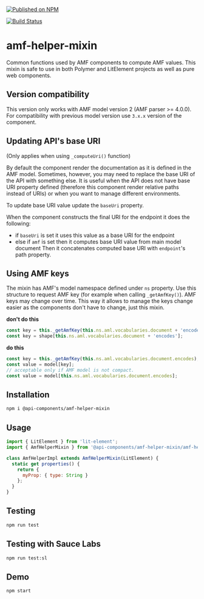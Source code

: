 [![Published on NPM](https://img.shields.io/npm/v/@api-components/amf-helper-mixin.svg)](https://www.npmjs.com/package/@api-components/amf-helper-mixin)

[![Build Status](https://travis-ci.org/advanced-rest-client/amf-helper-mixin.svg?branch=stage)](https://travis-ci.org/advanced-rest-client/amf-helper-mixin)

# amf-helper-mixin

Common functions used by AMF components to compute AMF values.
This mixin is safe to use in both Polymer and LitElement projects as well as pure web components.

## Version compatibility

This version only works with AMF model version 2 (AMF parser >= 4.0.0).
For compatibility with previous model version use `3.x.x` version of the component.

## Updating API's base URI

(Only applies when using `_computeUri()` function)

By default the component render the documentation as it is defined
in the AMF model. Sometimes, however, you may need to replace the base URI
of the API with something else. It is useful when the API does not
have base URI property defined (therefore this component render relative
paths instead of URIs) or when you want to manage different environments.

To update base URI value update the `baseUri` property.

When the component constructs the final URI for the endpoint it does the following:
-   if `baseUri` is set it uses this value as a base URI for the endpoint
-   else if `amf` is set then it computes base URI value from main model document
Then it concatenates computed base URI with `endpoint`'s path property.

## Using AMF keys

The mixin has AMF's model namespace defined under `ns` property. Use this
structure to request AMF key (for example when calling `_getAmfKey()`).
AMF keys may change over time. This way it allows to manage the keys change easier
as the components don't have to change, just this mixin.

**don't do this**
```javascript
const key = this._getAmfKey(this.ns.aml.vocabularies.document + 'encodes');
const key = shape[this.ns.aml.vocabularies.document + 'encodes'];
```

**do this**
```javascript
const key = this._getAmfKey(this.ns.aml.vocabularies.document.encodes);
const value = model[key];
// acceptable only if AMF model is not compact.
const value = model[this.ns.aml.vocabularies.document.encodes];
```

## Installation

```bash
npm i @api-components/amf-helper-mixin
```

## Usage

```javascript
import { LitElement } from 'lit-element';
import { AmfHelperMixin } from '@api-components/amf-helper-mixin/amf-helper-mixin.js';

class AmfHelperImpl extends AmfHelperMixin(LitElement) {
  static get properties() {
    return {
      myProp: { type: String }
    };
  }
}
```

## Testing

```bash
npm run test
```

## Testing with Sauce Labs

```bash
npm run test:sl
```

## Demo

```bash
npm start
```
